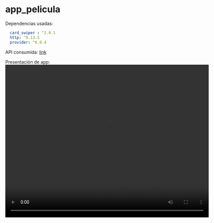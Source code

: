 # app_pelicula

Dependencias usadas:
```yaml
  card_swiper : ^2.0.1
  http: ^0.13.5
  provider: ^6.0.4
```

API consumida: [link](https://www.themoviedb.org/settings/api)

Presentación de app:
<video src="/assets/giphy.mp4" width="640" height="480"></video>
